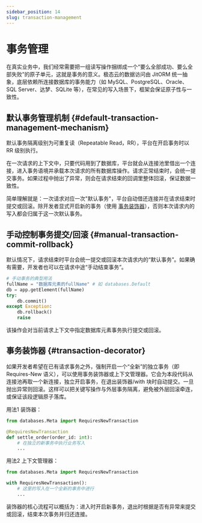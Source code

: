 ```yaml
---
sidebar_position: 14
slug: transaction-management
---
```


# 事务管理
在真实业务中，我们经常需要把一组读写操作捆绑成一个“要么全部成功、要么全部失败”的原子单元，这就是事务的意义。极态云的数据访问由 JitORM 统一抽象，底层依赖所连接数据库的事务能力（如 MySQL、PostgreSQL、Oracle、SQL Server、达梦、SQLite 等），在常见的写入场景下，框架会保证原子性与一致性。

## 默认事务管理机制 {#default-transaction-management-mechanism}
默认事务隔离级别为可重复读（Repeatable Read，RR），平台在开启事务时以 RR 级别执行。

在一次请求的上下文中，只要代码用到了数据库，平台就会从连接池里借出一个连接，进入事务语境并承载本次请求的所有数据库操作。请求正常结束时，会统一提交事务。如果过程中抛出了异常，则会在请求结束的回调里整体回滚，保证数据一致性。

简单理解就是：一次请求对应一次"默认事务"，平台自动借还连接并在请求结束时提交或回滚。除开发者显式开启新的事务（使用 [事务装饰器](transaction-management#transaction-decorator)），否则本次请求内的写入都会归属于这一次默认事务。

## 手动控制事务提交/回滚 {#manual-transaction-commit-rollback}
默认情况下，请求结束时平台会统一提交或回滚本次请求内的“默认事务”。如果确有需要，开发者也可以在请求中途“手动结束事务”。

```python
# 手动事务的典型用法
fullName = "数据库元素的fullName" # 如 databases.Default
db = app.getElement(fullName)
try:
    db.commit()
except Exception:
    db.rollback()
    raise
```

该操作会对当前请求上下文中指定数据库元素事务执行提交或回滚。

## 事务装饰器 {#transaction-decorator}
如果开发者希望在已有请求事务之外，强制开启一个“全新”的独立事务（即 Requires-New 语义），可以使用事务装饰器或上下文管理器。它会为本段代码从连接池再取一个新连接，独立开启事务，在退出装饰器/with 块时自动提交。一旦抛出异常则回滚。这样可以把关键写操作与外层事务隔离，避免被外层回滚牵连，或保证该段逻辑原子落库。

用法1 装饰器：

```python
from databases.Meta import RequiresNewTransaction

@RequiresNewTransaction
def settle_order(order_id: int):
    # 在独立的新事务中执行业务写入
    ...
```

用法2 上下文管理器：

```python
from databases.Meta import RequiresNewTransaction

with RequiresNewTransaction():
    # 这里的写入在一个全新的事务中进行
    ...
```

装饰器的核心流程可以概括为：进入时开启新事务，退出时根据是否有异常来提交或回滚，结束本次事务并归还连接。

